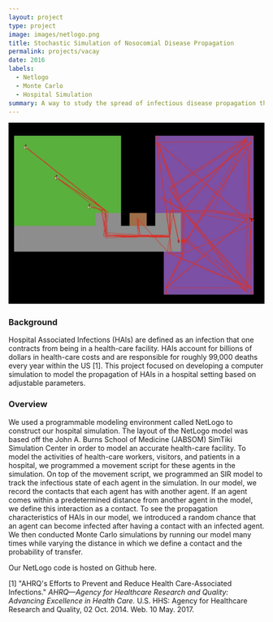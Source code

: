 ```yaml
---
layout: project
type: project
image: images/netlogo.png
title: Stochastic Simulation of Nosocomial Disease Propagation
permalink: projects/vacay
date: 2016
labels:
  - Netlogo
  - Monte Carlo
  - Hospital Simulation
summary: A way to study the spread of infectious disease propagation throughout a hospital.
---
```



<div class="ui medium rounded images">
  <img class="ui image" src="../images/nlogo-simulation.jpg">
</div>

### Background
Hospital Associated Infections (HAIs) are defined as an infection that one contracts from being in a health-care facility.  HAIs account for billions of dollars in health-care costs and are responsible for roughly 99,000 deaths every year within the US [1].  This project focused on developing a computer simulation to model the propagation of HAIs in a hospital setting based on adjustable parameters.

### Overview
We used a programmable modeling environment called NetLogo to construct our hospital simulation.  The layout of the NetLogo model was based off the John A. Burns School of Medicine (JABSOM) SimTiki Simulation Center in order to model an accurate health-care facility.  To model the activities of health-care workers, visitors, and patients in a hospital, we programmed a movement script for these agents in the simulation.  On top of the movement script, we programmed an SIR model to track the infectious state of each agent in the simulation.  In our model, we record the contacts that each agent has with another agent.  If an agent comes within a predetermined distance from another agent in the model, we define this interaction as a contact.  To see the propagation characteristics of HAIs in our model, we introduced a random chance that an agent can become infected after having a contact with an infected agent.  We then conducted Monte Carlo simulations by running our model many times while varying the distance in which we define a contact and the probability of transfer.

Our NetLogo code is hosted on Github here.


[1] "AHRQ's Efforts to Prevent and Reduce Health Care-Associated Infections." *AHRQ—Agency for Healthcare Research and Quality: Advancing Excellence in Health Care.* U.S. HHS:
Agency for Healthcare Research and Quality, 02 Oct. 2014. Web. 10 May. 2017.